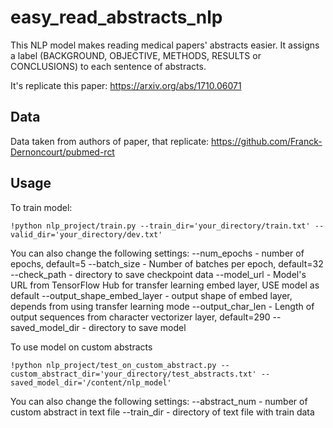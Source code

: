 # easy_read_abstracts_nlp
This NLP model makes reading medical papers' abstracts easier. It assigns a label (BACKGROUND, OBJECTIVE, METHODS, RESULTS or CONCLUSIONS) to each sentence of abstracts.  

It's replicate this paper: https://arxiv.org/abs/1710.06071

## Data
Data taken from authors of paper, that replicate: https://github.com/Franck-Dernoncourt/pubmed-rct

## Usage

To train model:

```
!python nlp_project/train.py --train_dir='your_directory/train.txt' --valid_dir='your_directory/dev.txt'
```

You can also change the following settings:
--num_epochs - number of epochs, default=5
--batch_size - Number of batches per epoch, default=32
--check_path - directory to save checkpoint data
--model_url - Model's URL from TensorFlow Hub for transfer learning embed layer, USE model as default
--output_shape_embed_layer - output shape of embed layer, depends from using transfer learning mode
--output_char_len - Length of output sequences from character vectorizer layer, default=290
--saved_model_dir - directory to save model


To use model on custom abstracts 

```
!python nlp_project/test_on_custom_abstract.py --custom_abstract_dir='your_directory/test_abstracts.txt' --saved_model_dir='/content/nlp_model'
```

You can also change the following settings:
--abstract_num - number of custom abstract in text file
--train_dir - directory of text file with train data
